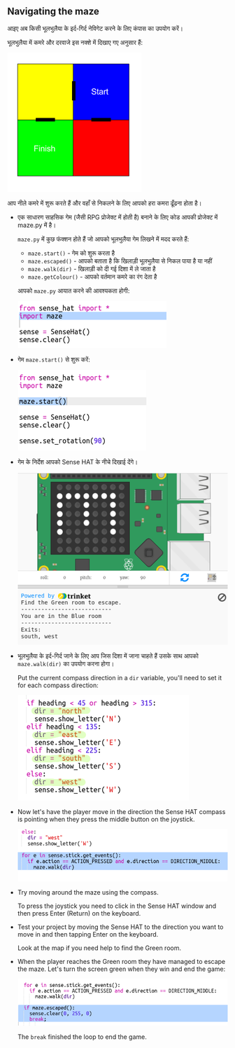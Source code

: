 ## Navigating the maze

आइए अब किसी भूलभुलैया के इर्द-गिर्द नेविगेट करने के लिए कंपास का उपयोग करें।

भूलभुलैया में कमरे और दरवाजे इस नक्शे में दिखाए गए अनुसार हैं:

![screenshot](images/compass-maze-map.png)

आप नीले कमरे में शुरू करते हैं और वहाँ से निकलने के लिए आपको हरा कमरा ढूँढना होता है।

+ एक साधारण साहसिक गेम (जैसी RPG प्रोजेक्ट में होती है) बनाने के लिए कोड आपकी प्रोजेक्ट में maze.py में है।
    
    `maze.py` में कुछ फंक्शन होते हैं जो आपको भूलभुलैया गेम लिखने में मदद करते हैं:
    
    + `maze.start()` - गेम को शुरू करता है
    + `maze.escaped()` - आपको बताता है कि खिलाड़ी भूलभुलैया से निकल पाया है या नहीं
    + `maze.walk(dir)` - खिलाड़ी को दी गई दिशा में ले जाता है
    + `maze.getColour()` - आपको वर्तमान कमरे का रंग देता है
    
    आपको `maze.py` आयात करने की आवश्यकता होगी:
    
    ![screenshot](images/compass-import.png)

+ गेम `maze.start()` से शुरू करें:
    
    ![screenshot](images/compass-start.png)

+ गेम के निर्देश आपको Sense HAT के नीचे दिखाई देंगे।
    
    ![screenshot](images/compass-start-test.png)

+ भूलभुलैया के इर्द-गिर्द जाने के लिए आप जिस दिशा में जाना चाहते हैं उसके साथ आपको `maze.walk(dir)` का उपयोग करना होगा।
    
    Put the current compass direction in a `dir` variable, you'll need to set it for each compass direction:
    
    ![screenshot](images/compass-dir.png)

+ Now let's have the player move in the direction the Sense HAT compass is pointing when they press the middle button on the joystick.
    
    ![screenshot](images/compass-joystick.png)

+ Try moving around the maze using the compass.
    
    To press the joystick you need to click in the Sense HAT window and then press Enter (Return) on the keyboard.

+ Test your project by moving the Sense HAT to the direction you want to move in and then tapping Enter on the keyboard.
    
    Look at the map if you need help to find the Green room.

+ When the player reaches the Green room they have managed to escape the maze. Let's turn the screen green when they win and end the game:
    
    ![स्क्रीनशॉट](images/compass-end.png)
    
    The `break` finished the loop to end the game.